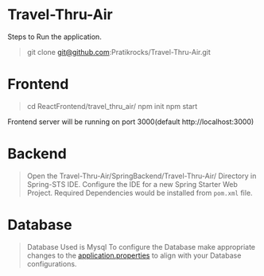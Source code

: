 # Travel-Thru-Air

Steps to Run the application.
> git clone git@github.com:Pratikrocks/Travel-Thru-Air.git

# Frontend
 > cd ReactFrontend/travel_thru_air/
 > npm init
 > npm start
 
 Frontend server will be running on port 3000(default  http://localhost:3000)
 
 # Backend
 > Open the Travel-Thru-Air/SpringBackend/Travel-Thru-Air/ Directory in Spring-STS IDE.
 > Configure the IDE for a new Spring Starter Web Project.
 > Required Dependencies would be installed from `pom.xml` file.
 
 # Database 
 > Database Used is Mysql
 > To configure the Database make appropriate changes to the [application.properties](https://github.com/Pratikrocks/Travel-Thru-Air/blob/ecb668c70f727b7d3d737797f93f2ca6f7ae7de9/SpringBackend/Travel-Thru-Air/src/main/resources/application.properties#L1) to align with your Database configurations.
